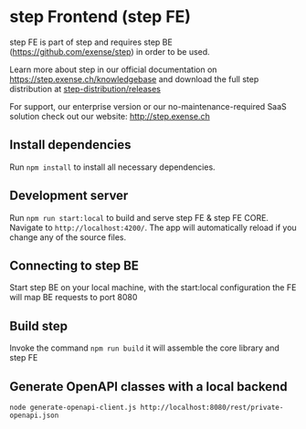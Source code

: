 # step Frontend (step FE)

step FE is part of step and requires step BE (https://github.com/exense/step) in order to be used.

Learn more about step in our official documentation on https://step.exense.ch/knowledgebase and download the full step distribution at [step-distribution/releases](https://github.com/exense/step-distribution/releases)

For support, our enterprise version or our no-maintenance-required SaaS solution check out our website: http://step.exense.ch

## Install dependencies

Run `npm install` to install all necessary dependencies.

## Development server

Run `npm run start:local` to build and serve step FE & step FE CORE. Navigate to `http://localhost:4200/`. The app will automatically reload if you change any of the source files.

## Connecting to step BE

Start step BE on your local machine, with the start:local configuration the FE will map BE requests to port 8080

## Build step

Invoke the command `npm run build` it will assemble the core library and step FE

## Generate OpenAPI classes with a local backend

`node generate-openapi-client.js http://localhost:8080/rest/private-openapi.json`
